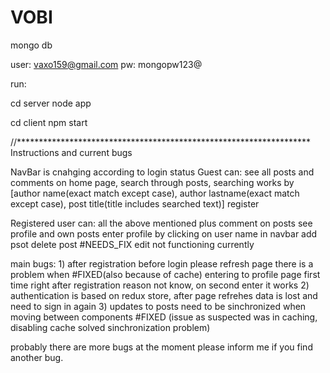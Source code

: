 # VOBI
mongo db

user: vaxo159@gmail.com
pw: mongopw123@

run:

cd server
node app

cd client
npm start

//*******************************************************************
Instructions and current bugs

NavBar is cnahging according to login status
Guest can:
    see all posts and comments on home page,
    search through posts,
        searching works by [author name(exact match except case), 
                            author lastname(exact match except case), 
                            post title(title includes searched text)]
    register

Registered user can:
    all the above mentioned plus
    comment on posts
    see profile and own posts
        enter profile by clicking on user name in navbar
        add psot
        delete post
        #NEEDS_FIX edit not functioning currently

main bugs:
    1) after registration before login please refresh page there is a problem when #FIXED(also because of cache) 
    entering to profile page first time right after registration reason not know, on second enter it works 
    2) authentication is based on redux store, after page refrehes data is lost and need to sign in again
    3) updates to posts need to be sinchronized when moving between components #FIXED (issue as suspected was in  caching, disabling cache solved sinchronization problem)

probably there are more bugs at the moment please inform me if you find another bug.
